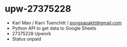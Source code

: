 # upw-27375228

- Karl Man / Karn Tuenchitt / pongsapaktt@gmail.com
- Python API to get data to Google Sheets
- 27375228 Upwork
- Status unpaid
